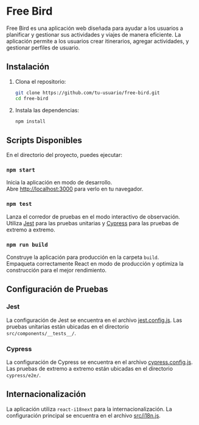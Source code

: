 # Free Bird

Free Bird es una aplicación web diseñada para ayudar a los usuarios a planificar y gestionar sus actividades y viajes de manera eficiente. La aplicación permite a los usuarios crear itinerarios, agregar actividades, y gestionar perfiles de usuario.


## Instalación

1. Clona el repositorio:
    ```sh
    git clone https://github.com/tu-usuario/free-bird.git
    cd free-bird
    ```

2. Instala las dependencias:
    ```sh
    npm install
    ```

## Scripts Disponibles

En el directorio del proyecto, puedes ejecutar:

### `npm start`

Inicia la aplicación en modo de desarrollo.\
Abre [http://localhost:3000](http://localhost:3000) para verlo en tu navegador.

### `npm test`

Lanza el corredor de pruebas en el modo interactivo de observación.\
Utiliza [Jest](https://jestjs.io/) para las pruebas unitarias y [Cypress](https://www.cypress.io/) para las pruebas de extremo a extremo.

### `npm run build`

Construye la aplicación para producción en la carpeta `build`.\
Empaqueta correctamente React en modo de producción y optimiza la construcción para el mejor rendimiento.

## Configuración de Pruebas

### Jest

La configuración de Jest se encuentra en el archivo [jest.config.js](jest.config.js). Las pruebas unitarias están ubicadas en el directorio `src/components/__tests__/`.

### Cypress

La configuración de Cypress se encuentra en el archivo [cypress.config.js](cypress.config.js). Las pruebas de extremo a extremo están ubicadas en el directorio `cypress/e2e/`.

## Internacionalización

La aplicación utiliza `react-i18next` para la internacionalización. La configuración principal se encuentra en el archivo [src/i18n.js](src/i18n.js).